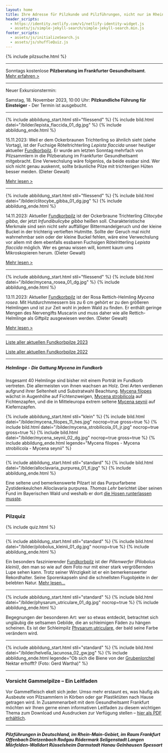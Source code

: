 ```yaml
---
layout: home
title: Ihre Adresse für Pilzkunde und Pilzführungen, nicht nur im Rhein-Main-Gebiet
header_scripts:
  - https://identity.netlify.com/v1/netlify-identity-widget.js
  - assets/js/simple-jekyll-search/simple-jekyll-search.min.js
footer_scripts:
  - assets/js/initializeSearch.js
  - assets/js/shuffleQuiz.js
---
```

{% include pilzsuche.html %}

- - -

Sonntags kostenlose **Pilzberatung im Frankfurter Gesundheitsamt**.\
[Mehr erfahren >](/termine)

- - -

Neuer Exkursionstermin: 

Samstag, 18. November 2023, 10:00 Uhr: **Pilzkundliche Führung für Einsteiger** - Der Termin ist ausgebucht.

- - -

{% include abbildung_start.html stil="fliessend" %}
{% include bild.html datei="/bilder/lepista_flaccida_01_dg.jpg" %}
{% include abbildung_ende.html %}

15.11.2023: Weil er dem Ockerbraunen Trichterling so ähnlich sieht (siehe Vortag), ist der Fuchsige Röteltrichterling *Lepista flaccida* unser heutiger aktueller [Fundkorbpilz](AA "Glossar-"). Er wurde am letzten Sonntag mehrfach von Pilzsammlern in die Pilzberatung im Frankfurter Gesundheitsamt mitgebracht. Eine Verwechslung wäre folgenlos, da beide essbar sind. Wer sich nicht genau auskennt, sollte bräunliche Pilze mit trichterigen Hüten besser meiden. (Dieter Gewalt)

[Mehr lesen >](/pilze/lepista-flaccida-fuchsiger-röteltrichterling)

<div style="clear:  both"></div>

- - -

{% include abbildung_start.html stil="fliessend" %}
{% include bild.html datei="/bilder/clitocybe_gibba_01_dg.jpg" %}
{% include abbildung_ende.html %}

14.11.2023: Aktueller [Fundkorbpilz](AA "Glossar-") ist der Ockerbraune Trichterling *Clitocybe gibba*, der jetzt *Infundibulicybe gibba* heißen soll. Charakteristische Merkmale sind sein nicht sehr auffälliger Bittermandelgeruch und der kleine Buckel in der trichterig vertieften Hutmitte. Sollte der Geruch mal nicht wahrnehmbar sein oder der kleine Buckel fehlen, wäre eine Verwechslung vor allem mit dem ebenfalls essbaren Fuchsigen Rötelritterling *Lepista flaccida* möglich. Wer es genau wissen will, kommt kaum ums Mikroskopieren herum. (Dieter Gewalt) 

[Mehr lesen >](/pilze/clitocybe-gibba-ockerbrauner-trichterling)

<div style="clear:  both"></div>

- - -

{% include abbildung_start.html stil="fliessend" %}
{% include bild.html datei="/bilder/mycena_rosea_01_dg.jpg" %}
{% include abbildung_ende.html %}

13.11.2023: Aktueller [Fundkorbpilz](AA "Glossar-") ist der Rosa Rettich-Helmling *Mycena rosea*. Mit Hutdurchmmessern bis zu 6 cm gehört er zu den größeren Helmlingen und ist zur Zeit wohl in jedem Wald zu finden. Er enthält geringe Mengen des Nervengifts Muscarin und muss daher wie alle Rettich-Helmlinge als Giftpilz ausgewiesen werden. (Dieter Gewalt)

[Mehr lesen >](/pilze/mycena-rosea-rosa-rettich-helmling)

 <div style="clear:  both"></div>

- - -

[Liste aller aktuellen Fundkorbpilze 2023](/artikel/liste-aller-aktuellen-fundkorbpilze-2023.html)

[Liste aller aktuellen Fundkorbpilze 2022](/artikel/liste-aller-aktuellen-fundkorbpilze-2022.html)

- - -

##### Helmlinge - Die Gattung *Mycena* im Fundkorb

Insgesamt 40 Helmlinge sind bisher mit einem Porträt im Fundkorb vertreten. Die allermeisten von ihnen wachsen an Holz. Drei Arten verdienen aufgrund ihrer Seltenheit und Substratwahl Beachtung. [Mycena filopes](/pilze/mycena-filopes-zerbrechlicher-fadenhelmling) wächst in Augenhöhe auf Fichtenzweigen, [Mycena strobilicola](/pilze/mycena-strobilicola-fichtenzapfenhelmling) auf Fichtenzapfen, und die in Mitteleuropa extrem seltene [Mycena seynii](/pilze/mycena-seynii-mediterraner-kiefernzapfenhelmling) auf Kiefernzapfen.

{% include abbildung_start.html stil="klein" %}
{% include bild.html datei="/bilder/mycena_filopes_11_hes.jpg" nocrop=true gross=true %}
{% include bild.html datei="/bilder/mycena_strobilicola_01_jr.jpg" nocrop=true gross=true %}
{% include bild.html datei="/bilder/mycena_seynii_02_dg.jpg" nocrop=true gross=true %}
{% include abbildung_ende.html legende="Mycena filopes - Mycena strobilicola - Mycena seynii" %}

- - -

{% include abbildung_start.html stil="standard" %}
{% include bild.html datei="/bilder/alloclavaria_purpurea_01_tl.jpg" %}
{% include abbildung_ende.html %}

Eine seltene und bemerkenswerte Pilzart ist das Purpurfarbene Zystidenkeulchen Alloclavaria purpurea. *Thomas Lehr* berichtet über seinen Fund im Bayerischen Wald und weshalb er dort [die Hosen runterlassen musste](/pilze/alloclavaria-purpurea-purpurfarbenes-zystidenkeulchen).

- - -

### Pilzquiz

{% include quiz.html %}

- - -

{% include abbildung_start.html stil="standard" %}
{% include bild.html datei="/bilder/pilobolus_kleinii_01_dg.jpg" nocrop=true %}
{% include abbildung_ende.html %}

Ein besonders faszinierender [Fundkorbpilz](AA "Glossar-") ist der *Pillenwerfer (Pilobolus kleinii)*, den man so wie auf dem Foto nur mit einer stark vergrößernden Lupe sehen kann. Trotz seiner Winzigkeit ist er ein bemerkenswerter Rekordhalter. Seine Sporenkapseln sind die schnellsten Flugobjekte in der belebten Natur. [Mehr lesen...](/pilze/pilobolus-kleinii-pillenwerfer)

- - -

{% include abbildung_start.html stil="standard" %}
{% include bild.html datei="/bilder/physarum_utriculare_01_dg.jpg" nocrop=true %}
{% include abbildung_ende.html %}

Begegnungen der besonderen Art: wer so etwas entdeckt, betrachtet sich ungläubig die seltsamen Gebilde, die an schleimigen Fäden zu hängen scheinen. Es ist der Schleimpilz [Physarum utriculare](/pilze/physarum-utriculare-fadenfruchtschleimpilz), der bald seine Farbe verändern wird.

- - -

{% include abbildung_start.html stil="standard" %}
{% include bild.html datei="/bilder/helvella_lacunosa_02_gw.jpg" %}
{% include abbildung_ende.html legende="Ob sich die Biene von der <a href='/pilze/helvella-lacunosa-grubenlorchel'>Grubenlorchel</a> Nektar erhofft?  (Foto: Gerd Wartha)" %}

- - -

### Vorsicht Gammelpilze – Ein Leitfaden

Vor Gammelfleisch ekelt sich jeder. Umso mehr erstaunt es, was häufig als Ausbeute von Pilzsammlern in Körben oder gar Plastiktüten nach Hause getragen wird. In Zusammenarbeit mit dem Gesundheitsamt Frankfurt möchten wir Ihnen gerne einen informativen Leitfaden zu diesem wichtigen Thema zum Download und Ausdrucken zur Verfügung stellen – [hier als PDF erhältlich](/assets/docs/Fundkorb.de-Gammelpilze.pdf).

- - -

##### Pilzführungen in Deutschland, im Rhein-Main-Gebiet, im Raum Frankfurt Offenbach Dietzenbach Rodgau Rödermark Seligenstadt Langen Mörfelden-Walldort Rüsselsheim Darmstadt Hanau Gelnhausen Spessart